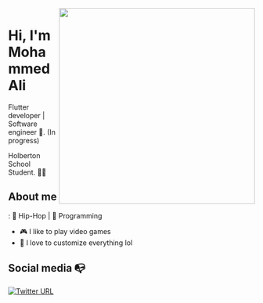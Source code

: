 <img align="right" width="400" height="400" src="https://instagram.feoh3-1.fna.fbcdn.net/v/t51.2885-15/e35/72767618_530543940843085_5872510229440679720_n.jpg?_nc_ht=instagram.feoh3-1.fna.fbcdn.net&_nc_cat=101&_nc_ohc=QePZ0N-eHRoAX_hftNl&oh=08407c6056b3380fc09d01f51ed9729c&oe=5F30A1C4">


# Hi, I'm Mohammed Ali 

Flutter developer | Software engineer :robot:. (In progress)

Holberton School Student. :man_technologist:

## About me 

: :black_heart: Hip-Hop | :blue_heart: Programming

- :video_game: I like to play video games
- :gem: I love to customize everything lol


## Social media :mailbox_with_no_mail:
[![Twitter URL](https://img.shields.io/twitter/url?color=%230072b1&label=connect&logo=linkedin&logoColor=%230072b1&style=flat-square&url=https%3A%2F%2Fwww.linkedin.com%2Fin%2Falejandro-ramirez-ciceros%2F)](www.linkedin.com/in/mohammedali2003/)
